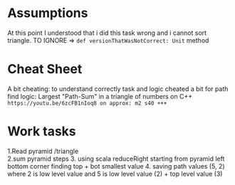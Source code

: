 Assumptions
===========
 At this point I understood that i did this task wrong and i cannot sort triangle.
 TO IGNORE => ```def versionThatWasNotCorrect: Unit``` method
 
 
 
 Cheat Sheet
 ===========
 A bit cheating: to understand correctly task and logic cheated a bit for path find logic:
Largest "Path-Sum" in a triangle of numbers on C++
```https://youtu.be/6zcFB1nIoq8 on approx: m2 s40 +++```


Work tasks
============
1.Read pyramid /triangle<br />
2.sum pyramid steps
3. using scala reduceRight starting from pyramid left bottom corner finding top + bot smallest value
4. saving path values (5, 2) where 2 is low level value and 5 is low level value (2) + top level value (3)
